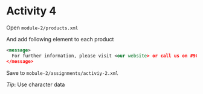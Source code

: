# Activity 4

Open `module-2/products.xml`

And add following element to each product

```xml
<message>
  For further information, please visit <our website> or call us on #905-111-2222 & +1-800-111- 2222
</message>
```

Save to `mobule-2/assignments/activiy-2.xml`

_Tip_: Use character data
